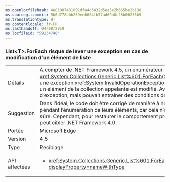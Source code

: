```yaml
---
ms.openlocfilehash: 4e81087431091dfa4d5432d5ea5e2b665be2b130
ms.sourcegitcommit: 5b6d778ebb269ee6684fb57ad69a8c28b06235b9
ms.translationtype: HT
ms.contentlocale: fr-FR
ms.lasthandoff: 04/08/2019
ms.locfileid: "59234746"
---
```

### <a name="listtforeach-can-throw-exception-when-modifying-list-item"></a>List\<T>.ForEach risque de lever une exception en cas de modification d’un élément de liste

|   |   |
|---|---|
|Détails|À compter de .NET Framework 4.5, un énumérateur <xref:System.Collections.Generic.List%601.ForEach(System.Action{%600})> lève une exception <xref:System.InvalidOperationException?displayProperty=name> si un élément de la collection appelante est modifié. Avant, il ne levait pas d’exception, mais pouvait entraîner des conditions de concurrence.|
|Suggestion|Dans l’idéal, le code doit être corrigé de manière à ne pas modifier les listes pendant l’énumération de leurs éléments, car cela n’est jamais une opération sûre. Cependant, pour restaurer le comportement précédent, une application peut cibler .NET Framework 4.0.|
|Portée|Microsoft Edge|
|Version|4.5|
|Type|Reciblage|
|API affectées|<ul><li><xref:System.Collections.Generic.List%601.ForEach(System.Action{%600})?displayProperty=nameWithType></li></ul>|
